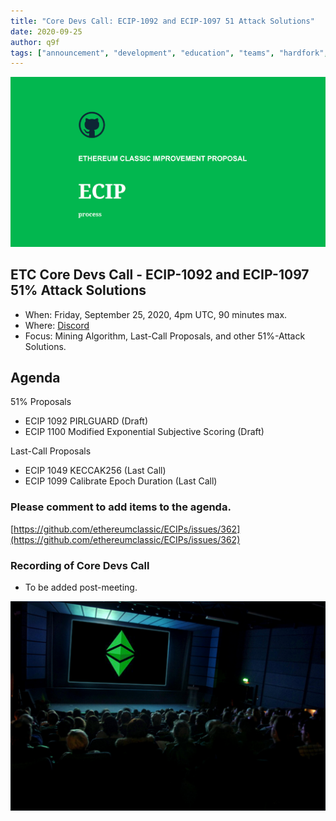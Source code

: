 ```yaml
---
title: "Core Devs Call: ECIP-1092 and ECIP-1097 51 Attack Solutions"
date: 2020-09-25
author: q9f
tags: ["announcement", "development", "education", "teams", "hardfork", "media"]
---
```


![ETC Core Devs Call - ECIP-1092 and ECIP-1097 51 Attack Solutions](./ethereum_classic_ecip_wallpaper.png)

## ETC Core Devs Call - ECIP-1092 and ECIP-1097 51% Attack Solutions

* When: Friday, September 25, 2020, 4pm UTC, 90 minutes max.
* Where: [Discord](https://discord.gg/hQs894U)
* Focus: Mining Algorithm, Last-Call Proposals, and other 51%-Attack Solutions.

## Agenda

51% Proposals
* ECIP 1092 PIRLGUARD (Draft)
* ECIP 1100 Modified Exponential Subjective Scoring (Draft)

Last-Call Proposals
* ECIP 1049 KECCAK256 (Last Call)
* ECIP 1099 Calibrate Epoch Duration (Last Call)

### Please comment to add items to the agenda.

[https://github.com/ethereumclassic/ECIPs/issues/362](https://github.com/ethereumclassic/ECIPs/issues/362)

### Recording of Core Devs Call

* To be added post-meeting.

![ETC Core Devs Call - ECIP-1092 and ECIP-1097 51 Attack Solutions](./etc_cdc.png)
